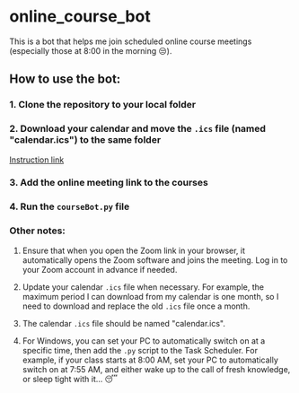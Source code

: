 # online_course_bot

This is a bot that helps me join scheduled online course meetings (especially those at 8:00 in the morning 😒).

## How to use the bot:

### 1. Clone the repository to your local folder

### 2. Download your calendar and move the `.ics` file (named "calendar.ics") to the same folder

[Instruction link](https://studentuef.sharepoint.com/sites/PeppiHandbook/SitePages/Lukkarikone-Schedule-Assistant.aspx)

### 3. Add the online meeting link to the courses

### 4. Run the `courseBot.py` file

### Other notes:

1. Ensure that when you open the Zoom link in your browser, it automatically opens the Zoom software and joins the meeting. Log in to your Zoom account in advance if needed.

2. Update your calendar `.ics` file when necessary. For example, the maximum period I can download from my calendar is one month, so I need to download and replace the old `.ics` file once a month.

3. The calendar `.ics` file should be named "calendar.ics".

4. For Windows, you can set your PC to automatically switch on at a specific time, then add the `.py` script to the Task Scheduler. For example, if your class starts at 8:00 AM, set your PC to automatically switch on at 7:55 AM, and either wake up to the call of fresh knowledge, or sleep tight with it... 😴
